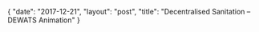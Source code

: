 {
   "date": "2017-12-21",
   "layout": "post",
   "title": "Decentralised Sanitation – DEWATS Animation"
}


